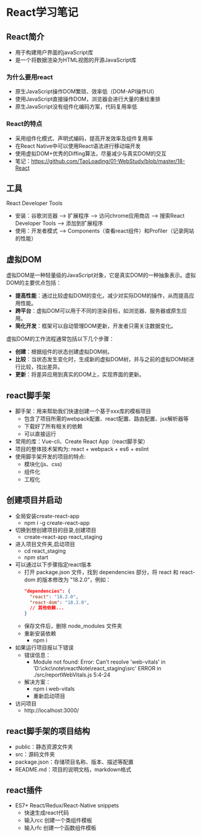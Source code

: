 # React学习笔记

## React简介

* 用于构建用户界面的javaScript库
* 是一个将数据渲染为HTML视图的开源JavaScript库

### 为什么要用react

* 原生JavaScript操作DOM繁琐、效率低（DOM-API操作UI）
* 使用JavaScript直接操作DOM，浏览器会进行大量的重绘重排
* 原生JavaScript没有组件化编码方案，代码复用率低

### React的特点

* 采用组件化模式、声明式编码，提高开发效率及组件复用率
* 在React Native中可以使用React语法进行移动端开发
* 使用虚拟DOM+优秀的Diffing算法，尽量减少与真实DOM的交互
* 笔记：https://github.com/TaoLoading/01-WebStudy/blob/master/18-React

## 工具

React Developer Tools

* 安装：谷歌浏览器 --> 扩展程序 --> 访问chrome应用商店 --> 搜索React Developer Tools --> 添加到扩展程序
* 使用：开发者模式 --> Components（查看react组件）和Profiler（记录网站的性能）

## 虚拟DOM

虚拟DOM是一种轻量级的JavaScript对象，它是真实DOM的一种抽象表示。虚拟DOM的主要优点包括：

* **提高性能**：通过比较虚拟DOM的变化，减少对实际DOM的操作，从而提高应用性能。
* **跨平台**：虚拟DOM可以用于不同的渲染目标，如浏览器、服务器或原生应用。
* **简化开发**：框架可以自动管理DOM更新，开发者只需关注数据变化。

虚拟DOM的工作流程通常包括以下几个步骤：

* **创建**：根据组件的状态创建虚拟DOM树。
* **比较**：当状态发生变化时，生成新的虚拟DOM树，并与之前的虚拟DOM树进行比较，找出差异。
* **更新**：将差异应用到真实的DOM上，实现界面的更新。

## react脚手架

* 脚手架：用来帮助我们快速创建一个基于xxx库的模板项目
  * 包含了项目所需的webpack配置、react配置、路由配置、jsx解析器等
  * 下载好了所有相关的依赖
  * 可以直接运行
* 常用的库：Vue-cli、Create React App（react脚手架）
* 项目的整体技术架构为: react + webpack + es6 + eslint
* 使用脚手架开发的项目的特点:
  * 模块化(js、css)
  * 组件化
  * 工程化

## 创建项目并启动

* 全局安装create-react-app
  * npm i -g create-react-app
* 切换到想创建项目的目录,创建项目
  * create-react-app react_staging
* 进入项目文件夹,启动项目
  * cd react_staging
  * npm start
* 可以通过以下步骤指定react版本
  * 打开 package.json 文件，找到 dependencies 部分，将 react 和 react-dom 的版本修改为 "18.2.0"，例如：
    ```json
    "dependencies": {
      "react": "18.2.0",
      "react-dom": "18.2.0",
      // 其他依赖...
    }
    ```
  * 保存文件后，删除 node_modules 文件夹
  * 重新安装依赖
    * npm i
* 如果运行项目报以下错误
  * 错误信息：
    * Module not found: Error: Can't resolve 'web-vitals' in 'D:\ckc\note\reactNote\react_staging\src'
ERROR in ./src/reportWebVitals.js 5:4-24
  * 解决方案：
    * npm i web-vitals
    * 重新启动项目
* 访问项目
  * http://localhost:3000/

## react脚手架的项目结构

* public：静态资源文件夹
* src：源码文件夹
* package.json：存储项目名称、版本、描述等配置
* README.md：项目的说明文档，markdown格式

## react插件
* ES7+ React/Redux/React-Native snippets
  * 快速生成react代码
  * 输入rcc 创建一个类组件模板
  * 输入rfc 创建一个函数组件模板
